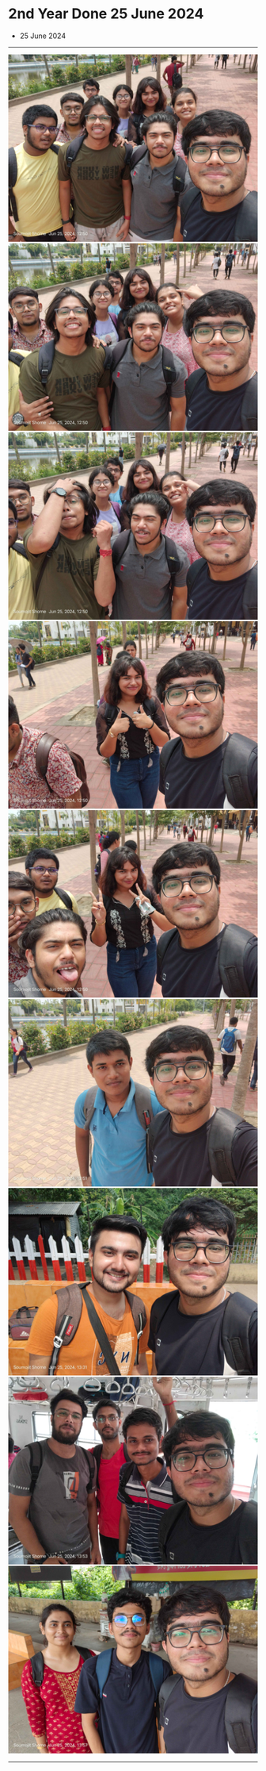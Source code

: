 # 2nd Year Done 25 June 2024
- 25 June 2024
---

<img src="./assets/2ndyeardone (3).jpg" alt="2ndyeardone Img"/><br>
<img src="./assets/2ndyeardone (2).jpg" alt="2ndyeardone Img"/><br>
<img src="./assets/2ndyeardone (1).jpg" alt="2ndyeardone Img"/><br>
<img src="./assets/2ndyeardone (6).jpg" alt="2ndyeardone Img"/><br>
<img src="./assets/2ndyeardone (7).jpg" alt="2ndyeardone Img"/><br>
<img src="./assets/2ndyeardone (8).jpg" alt="2ndyeardone Img"/><br>
<img src="./assets/2ndyeardone (9).jpg" alt="2ndyeardone Img"/><br>
<img src="./assets/2ndyeardone (10).jpg" alt="2ndyeardone Img"/><br>
<img src="./assets/2ndyeardone (13).jpg" alt="2ndyeardone Img"/><br>


---

